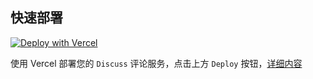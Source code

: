 ## 快速部署

[![Deploy with Vercel](https://vercel.com/button)](https://vercel.com/new/clone?repository-url=https://github.com/discussjs/Discuss-Deploy/tree/Vercel)

使用 Vercel 部署您的 `Discuss` 评论服务，点击上方 `Deploy` 按钮，[详细内容](https://discuss.js.org/deploy/Vercel-ServerLess-Deploy.html)
